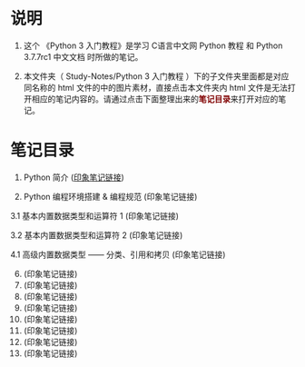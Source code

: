 # 说明
1. 这个 《Python 3 入门教程》是学习 <a href="http://c.biancheng.net/python/" style="text-decoration:none">C语言中文网 Python 教程</a> 和 <a href="https://docs.python.org/zh-cn/3.7/index.html" style="text-decoration:none">Python 3.7.7rc1 中文文档</a> 时所做的笔记。

2. 本文件夹（ Study-Notes/Python 3 入门教程 ）下的子文件夹里面都是对应同名称的 html 文件的中的图片素材，直接点击本文件夹内 html 文件是无法打开相应的笔记内容的。请通过点击下面整理出来的<font color=maroon>**笔记目录**</font>来打开对应的笔记。


# 笔记目录
1. <a href="https://abrachan.github.io/Study-Notes/Python%203%20入门教程/1_Python%20简介.html" style="text-decoration:none">Python 简介</a> (<a href="https://app.yinxiang.com/shard/s22/nl/24419242/3057764f-d056-418c-b65d-5fedc549cd6c" style="font-size:40%text-decoration:none">印象笔记链接</a>)

2. <a href="https://abrachan.github.io/Study-Notes/Python%203%20入门教程/2_Python%20编程环境搭建%20%26%20编程规范.html" style="text-decoration:none">Python 编程环境搭建 & 编程规范</a> (<a href="https://app.yinxiang.com/shard/s22/nl/24419242/c8f57d51-cbb6-4193-afdd-f6fbfb7ad78b" style="text-decoration:none">印象笔记链接</a>)

3.1 <a href="https://abrachan.github.io/Study-Notes/Python%203%20入门教程/3_基本内置数据类型和运算符%201.html" style="text-decoration:none">基本内置数据类型和运算符 1</a> (<a href="https://app.yinxiang.com/shard/s22/nl/24419242/e95db27f-0522-4ffd-bdc1-6f751848600d" style="text-decoration:none">印象笔记链接</a>)

3.2 <a href="https://abrachan.github.io/Study-Notes/Python%203%20入门教程/3_基本内置数据类型和运算符%202.html" style="text-decoration:none">基本内置数据类型和运算符 2</a> (<a href="https://app.yinxiang.com/shard/s22/nl/24419242/8fac491f-b3fe-4e48-9a73-aa7eb2e57962" style="text-decoration:none">印象笔记链接</a>)

4.1 <a href="https://abrachan.github.io/Study-Notes/Python%203%20入门教程/4_0%20高级内置数据类型%20——%20分类、引用和拷贝.html" style="text-decoration:none">高级内置数据类型 —— 分类、引用和拷贝</a> (<a href="https://app.yinxiang.com/shard/s22/nl/24419242/bcfa1c04-a1fe-4071-abfa-607314bcd56b" style="text-decoration:none">印象笔记链接</a>)

6. <a href="https://abrachan.github.io/Study-Notes/Python%203%20入门教程/" style="text-decoration:none"></a> (<a href="" style="text-decoration:none">印象笔记链接</a>)
7. <a href="https://abrachan.github.io/Study-Notes/Python%203%20入门教程/" style="text-decoration:none"></a> (<a href="" style="text-decoration:none">印象笔记链接</a>)
8. <a href="https://abrachan.github.io/Study-Notes/Python%203%20入门教程/" style="text-decoration:none"></a> (<a href="" style="text-decoration:none">印象笔记链接</a>)
9. <a href="https://abrachan.github.io/Study-Notes/Python%203%20入门教程/" style="text-decoration:none"></a> (<a href="" style="text-decoration:none">印象笔记链接</a>)
10. <a href="https://abrachan.github.io/Study-Notes/Python%203%20入门教程/" style="text-decoration:none"></a> (<a href="" style="text-decoration:none">印象笔记链接</a>)
11. <a href="https://abrachan.github.io/Study-Notes/Python%203%20入门教程/" style="text-decoration:none"></a> (<a href="" style="text-decoration:none">印象笔记链接</a>)
12. <a href="https://abrachan.github.io/Study-Notes/Python%203%20入门教程/" style="text-decoration:none"></a> (<a href="" style="text-decoration:none">印象笔记链接</a>)
13. <a href="https://abrachan.github.io/Study-Notes/Python%203%20入门教程/" style="text-decoration:none"></a> (<a href="" style="text-decoration:none">印象笔记链接</a>)

